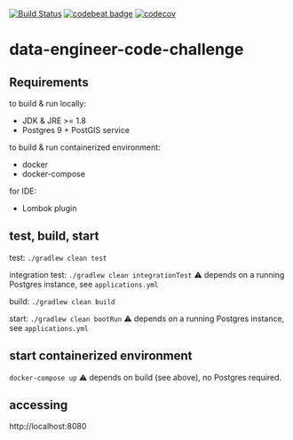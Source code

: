 [![Build Status](https://travis-ci.org/dnltsk/data-engineer-code-challenge.svg?branch=master)](https://travis-ci.org/dnltsk/data-engineer-code-challenge)
[![codebeat badge](https://codebeat.co/badges/e8acd680-a0ea-4aa9-9f51-61ed1b3d0fbc)](https://codebeat.co/projects/github-com-dnltsk-data-engineer-code-challenge-master)
[![codecov](https://codecov.io/gh/dnltsk/data-engineer-code-challenge/branch/master/graph/badge.svg)](https://codecov.io/gh/dnltsk/data-engineer-code-challenge)

# data-engineer-code-challenge

## Requirements

to build & run locally:

* JDK & JRE >= 1.8
* Postgres 9 + PostGIS service

to build & run containerized environment:

* docker
* docker-compose

for IDE:

* Lombok plugin

## test, build, start

test: `./gradlew clean test`

integration test: `./gradlew clean integrationTest` :warning: depends on a running Postgres instance, see `applications.yml`

build: `./gradlew clean build`

start: `./gradlew clean bootRun` :warning: depends on a running Postgres instance, see `applications.yml`


## start containerized environment

`docker-compose up` :warning: depends on build (see above), no Postgres required.

## accessing

http://localhost:8080